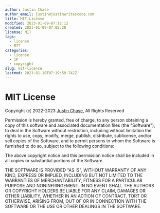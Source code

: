 ```yaml
---
author: Justin Chase
author_email: justin@justinwritescode.com
title: MIT License
modified: 2023-01-09-07:12:12
created: 2023-01-09-07:05:28
license: MIT
tags:
  - license
  - MIT
categories:
  - license
  - IP
  - copyright
slug: mit-license
lastmod: 2023-01-10T07:19:59.742Z
---
```

# MIT License

Copyright (c) 2022-2023 [Justin Chase](mailto:justin@justinwritescode.com "Send Justin an email"), All Rights Reserved

Permission is hereby granted, free of charge, to any person obtaining a copy
of this software and associated documentation files (the "Software"), to deal
in the Software without restriction, including without limitation the rights
to use, copy, modify, merge, publish, distribute, sublicense, and/or sell
copies of the Software, and to permit persons to whom the Software is
furnished to do so, subject to the following conditions:

The above copyright notice and this permission notice shall be included in all
copies or substantial portions of the Software.

THE SOFTWARE IS PROVIDED "AS IS", WITHOUT WARRANTY OF ANY KIND, EXPRESS OR
IMPLIED, INCLUDING BUT NOT LIMITED TO THE WARRANTIES OF MERCHANTABILITY,
FITNESS FOR A PARTICULAR PURPOSE AND NONINFRINGEMENT. IN NO EVENT SHALL THE
AUTHORS OR COPYRIGHT HOLDERS BE LIABLE FOR ANY CLAIM, DAMAGES OR OTHER
LIABILITY, WHETHER IN AN ACTION OF CONTRACT, TORT OR OTHERWISE, ARISING FROM,
OUT OF OR IN CONNECTION WITH THE SOFTWARE OR THE USE OR OTHER DEALINGS IN THE
SOFTWARE.

